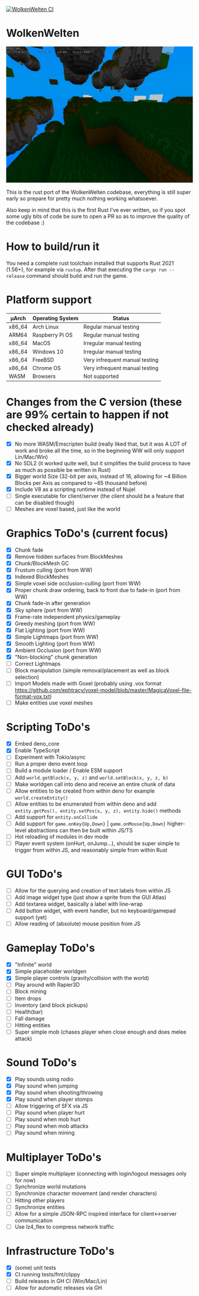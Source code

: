 [![WolkenWelten CI](https://github.com/wolkenwelten/wolkenwelten/actions/workflows/ci.yml/badge.svg?branch=master)](https://github.com/wolkenwelten/wolkenwelten/actions/workflows/ci.yml)

# WolkenWelten

![Have a screenshot](https://github.com/wolkenwelten/wolkenwelten-screenshots/raw/main/2022_10_26_ao.jpg)

This is the rust port of the WolkenWelten codebase, everything is still super early so prepare for pretty much nothing
working whatsoever.

Also keep in mind that this is the first Rust I've ever written, so if you spot some ugly bits of code
be sure to open a PR so as to improve the quality of the codebase :)

# How to build/run it
You need a complete rust toolchain installed that supports Rust 2021 (1.56+), for example via `rustup`.
After that executing the `cargo run --release` command should build and run the game.

# Platform support

| μArch  | Operating System | Status                          |
|--------|------------------|---------------------------------|
| x86_64 | Arch Linux       | Regular manual testing          |
| ARM64  | Raspberry Pi OS  | Regular manual testing          |
| x86_64 | MacOS            | Irregular manual testing        |
| x86_64 | Windows 10       | Irregular manual testing        |
| x86_64 | FreeBSD          | Very infrequent manual testing  |
| x86_64 | Chrome OS        | Very infrequent manual testing  |
| WASM   | Browsers         | Not supported                   |

# Changes from the C version (these are 99% certain to happen if not checked already)
- [X] No more WASM/Emscripten build (really liked that, but it was A LOT of work and broke all the time, so in the beginning WW will only support Lin/Mac/Win)
- [X] No SDL2 (it worked quite well, but it simplifies the build process to have as much as possible be written in Rust)
- [X] Bigger world Size (32-bit per axis, instead of 16, allowing for ~4 Billion Blocks per Axis as compared to ~65 thousand before)
- [X] Include V8 as a scripting runtime instead of Nujel
- [ ] Single executable for client/server (the client should be a feature that can be disabled though)
- [ ] Meshes are voxel based, just like the world

# Graphics ToDo's (current focus)
- [X] Chunk fade
- [X] Remove hidden surfaces from BlockMeshes
- [X] Chunk/BlockMesh GC
- [X] Frustum culling (port from WW)
- [X] Indexed BlockMeshes
- [X] Simple voxel side occlusion-culling (port from WW)
- [X] Proper chunk draw ordering, back to front due to fade-in (port from WW)
- [X] Chunk fade-in after generation
- [X] Sky sphere (port from WW)
- [X] Frame-rate independent physics/gameplay
- [X] Greedy meshing (port from WW)
- [X] Flat Lighting (port from WW)
- [X] Simple Lightmaps (port from WW)
- [X] Smooth Lighting (port from WW)
- [X] Ambient Occlusion (port from WW)
- [X] "Non-blocking" chunk generation
- [ ] Correct Lightmaps
- [ ] Block manipulation (simple removal/placement as well as block selection)
- [ ] Import Models made with Goxel (probably using .vox format https://github.com/ephtracy/voxel-model/blob/master/MagicaVoxel-file-format-vox.txt)
- [ ] Make entities use voxel meshes

# Scripting ToDo's
- [X] Embed deno_core
- [X] Enable TypeScript
- [ ] Experiment with Tokio/async
- [ ] Run a proper deno event loop
- [ ] Build a module loader / Enable ESM support
- [ ] Add `world.getBlock(x, y, z)` and `world.setBlock(x, y, z, b)`
- [ ] Make worldgen call into deno and receive an entire chunk of data
- [ ] Allow entities to be created from within deno for example `world.createEntity()`
- [ ] Allow entities to be enumerated from within deno and add `entity.getPos(), entity.setPos(x, y, z), entity.hide()` methods
- [ ] Add support for `entity.onCollide`
- [ ] Add support for `game.onKey{Up,Down}` | `game.onMouse{Up,Down}` higher-level abstractions can then be built within JS/TS
- [ ] Hot reloading of modules in dev mode
- [ ] Player event system (onHurt, onJump...), should be super simple to trigger from within JS, and reasonably simple from within Rust

# GUI ToDo's
- [ ] Allow for the querying and creation of text labels from within JS
- [ ] Add image widget type (just show a sprite from the GUI Atlas)
- [ ] Add textarea widget, basically a label with line-wrap
- [ ] Add button widget, with event handler, but no keyboard/gamepad support (yet)
- [ ] Allow reading of (absolute) mouse position from JS

# Gameplay ToDo's
- [X] "Infinite" world
- [X] Simple placeholder worldgen
- [X] Simple player controls (gravity/collision with the world)
- [ ] Play around with Rapier3D
- [ ] Block mining
- [ ] Item drops
- [ ] Inventory (and block pickups)
- [ ] Health(bar)
- [ ] Fall damage
- [ ] Hitting entities
- [ ] Super simple mob (chases player when close enough and does melee attack)

# Sound ToDo's
- [X] Play sounds using rodio
- [X] Play sound when jumping
- [X] Play sound when shooting/throwing
- [X] Play sound when player stomps
- [ ] Allow triggering of SFX via JS
- [ ] Play sound when player hurt
- [ ] Play sound when mob hurt
- [ ] Play sound when mob attacks
- [ ] Play sound when mining

# Multiplayer ToDo's
- [ ] Super simple multiplayer (connecting with login/logout messages only for now)
- [ ] Synchronize world mutations
- [ ] Synchronize character movement (and render characters)
- [ ] Hitting other players
- [ ] Synchronize entities
- [ ] Allow for a simple JSON-RPC inspired interface for client<->server communication
- [ ] Use lz4_flex to compress network traffic

# Infrastructure ToDo's
- [X] (some) unit tests
- [X] CI running tests/fmt/clippy
- [ ] Build releases in GH CI (Win/Mac/Lin)
- [ ] Allow for automatic releases via GH